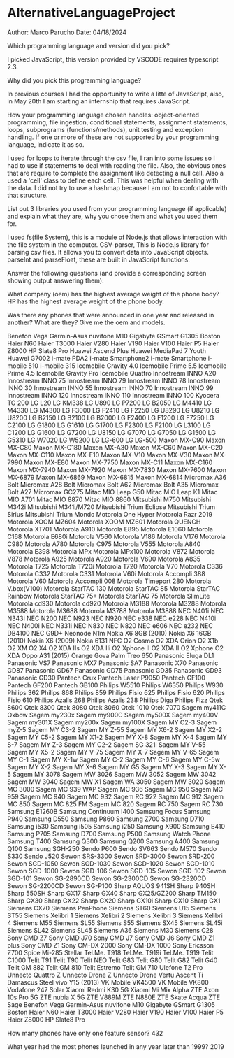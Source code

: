 # AlternativeLanguageProject
Author: Marco Parucho
Date: 04/18/2024

Which programming language and version did you pick?

I picked JavaScript, this version provided by VSCODE requires typescript 2.3.

Why did you pick this programming language?

In previous courses I had the opportunity to write a litte of JavaScript, also, in May 20th I am starting an internship that requires JavaScript.

How your programming language chosen handles: object-oriented programming, file ingestion, conditional statements, assignment statements, loops, subprograms (functions/methods), unit testing and exception handling. If one or more of these are not supported by your programming language, indicate it as so. 

I used for loops to iterate through the csv file, I ran into some issues so I had to use if statements to deal with reading the file. Also, the obvious ones that are require to complete the assignment like detecting a null cell. Also a used a 'cell' class to define each cell. This was helpful when dealing with the data. I did not try to use a hashmap because I am not to confortable with that structure. 

List out 3 libraries you used from your programming language (if applicable) and explain what they are, why you chose them and what you used them for.

I used fs(file System), this is a module of Node.js that allows interaction with the file system in the computer. CSV-parser, This is Node.js library for parsing csv files. It allows you to convert data into JavaScript objects. parseInt and parseFloat, these are built in JavaScript functions. 

Answer the following questions (and provide a corresponding screen showing output answering them):

What company (oem) has the highest average weight of the phone body?
HP has the highest average weight of the phone body.

Was there any phones that were announced in one year and released in another? What are they? Give me the oem and models.

Benefon Vega
Garmin-Asus nuvifone M10
Gigabyte GSmart G1305 Boston
Haier N60
Haier T3000
Haier V280
Haier V190
Haier V100
Haier P5
Haier Z8000
HP Slate8 Pro
Huawei Ascend Plus
Huawei MediaPad 7 Youth
Huawei G7002
i-mate PDA2
i-mate Smartphone2
i-mate Smartphone
i-mobile 510
i-mobile 315
Icemobile Gravity 4.0
Icemobile Prime 5.5
Icemobile Prime 4.5
Icemobile Gravity Pro
Icemobile Quattro
Innostream INNO A20
Innostream INNO 75
Innostream INNO 79
Innostream INNO 78
Innostream INNO 30
Innostream INNO 55
Innostream INNO 70
Innostream INNO 99
Innostream INNO 120
Innostream INNO 110
Innostream INNO 100
Kyocera TG 200
LG L20
LG KM338
LG U890
LG P7200
LG B2050
LG M4410
LG M4330
LG M4300
LG F3000
LG F2410
LG F2250
LG U8290
LG U8210
LG U8200
LG B2150
LG B2100
LG B2000
LG F2400
LG F1200
LG F7250
LG C2100
LG G1800
LG G1610
LG G1700
LG F2300
LG F2100
LG L3100
LG C1200
LG G1600
LG G7200
LG U8150
LG G7070
LG G7050
LG G1500
LG G5310
LG W7020
LG W5200
LG LG-600
LG LG-500
Maxon MX-C90
Maxon MX-C80
Maxon MX-C180
Maxon MX-A30
Maxon MX-C60
Maxon MX-C20
Maxon MX-C110
Maxon MX-E10
Maxon MX-V10
Maxon MX-V30
Maxon MX-7990
Maxon MX-E80
Maxon MX-7750
Maxon MX-C11
Maxon MX-C160
Maxon MX-7940
Maxon MX-7920
Maxon MX-7830
Maxon MX-7600
Maxon MX-6879
Maxon MX-6869
Maxon MX-6815
Maxon MX-6814
Micromax A36 Bolt
Micromax A28 Bolt
Micromax Bolt A62
Micromax Bolt A35
Micromax Bolt A27
Micromax GC275
Mitac MIO Leap G50
Mitac MIO Leap K1
Mitac MIO A701
Mitac MIO 8870
Mitac MIO 8860
Mitsubishi M750
Mitsubishi M342i
Mitsubishi M341i/M720
Mitsubishi Trium Eclipse
Mitsubishi Trium Sirius
Mitsubishi Trium Mondo
Motorola One Hyper
Motorola Razr 2019
Motorola XOOM MZ604
Motorola XOOM MZ601
Motorola QUENCH
Motorola XT701
Motorola A910
Motorola E895
Motorola E1060
Motorola C168
Motorola E680i
Motorola V560
Motorola V186
Motorola V176
Motorola C980
Motorola A780
Motorola C975
Motorola V555
Motorola A840
Motorola E398
Motorola MPx
Motorola MPx100
Motorola V872
Motorola V878
Motorola A925
Motorola A920
Motorola V690
Motorola A835
Motorola T725
Motorola T720i
Motorola T720
Motorola V70
Motorola C336
Motorola C332
Motorola C331
Motorola V60i
Motorola Accompli 388
Motorola V60
Motorola Accompli 008
Motorola Timeport 280
Motorola V.box(V100)
Motorola StarTAC 130
Motorola StarTAC 85
Motorola StarTAC Rainbow
Motorola StarTAC 75+
Motorola StarTAC 75
Motorola SlimLite
Motorola cd930
Motorola cd920
Motorola M3188
Motorola M3288
Motorola M3588
Motorola M3688
Motorola M3788
Motorola M3888
NEC N401i
NEC N343i
NEC N200
NEC N923
NEC N920
NEC e338
NEC e228
NEC N410i
NEC N400i
NEC N331i
NEC N830
NEC N820
NEC e606
NEC e232
NEC DB4100
NEC G9D+
Neonode N1m
Nokia X6 8GB (2010)
Nokia X6 16GB (2010)
Nokia X6 (2009)
Nokia 6131 NFC
O2 Cosmo
O2 XDA Orion
O2 X1b
O2 XM
O2 X4
O2 XDA IIs
O2 XDA IIi
O2 Xphone II
O2 XDA II
O2 Xphone
O2 XDA
Oppo A31 (2015)
Orange Gova
Palm Treo 650
Panasonic Eluga DL1
Panasonic VS7
Panasonic MX7
Panasonic SA7
Panasonic X70
Panasonic GD87
Panasonic GD67
Panasonic GD75
Panasonic GD35
Panasonic GD93
Panasonic GD30
Pantech Crux
Pantech Laser P9050
Pantech GF100
Pantech GF200
Pantech GB100
Philips W5510
Philips W6350
Philips W930
Philips 362
Philips 868
Philips 859
Philips Fisio 625
Philips Fisio 620
Philips Fisio 610
Philips Azalis 268
Philips Azalis 238
Philips Diga
Philips Fizz
Qtek 8600
Qtek 8300
Qtek 8080
Qtek 8060
Qtek 1010
Qtek 7070
Sagem my411C Oxbow
Sagem my230x
Sagem my900C
Sagem my500X
Sagem my400V
Sagem my301X
Sagem my200x
Sagem my100X
Sagem MY C2-3
Sagem myZ-5
Sagem MY C3-2
Sagem MY Z-55
Sagem MY X6-2
Sagem MY X2-2
Sagem MY C5-2
Sagem MY X1-2
Sagem MY X-8
Sagem MY X-4
Sagem MY S-7
Sagem MY Z-3
Sagem MY C2-2
Sagem SG 321i
Sagem MY V-55
Sagem MY X5-2
Sagem MY V-75
Sagem MY X-7
Sagem MY V-65
Sagem MY C-1
Sagem MY X-1w
Sagem MY C-2
Sagem MY C-6
Sagem MY C-5w
Sagem MY X-2
Sagem MY X-6
Sagem MY G5
Sagem MY X-3
Sagem MY X-5
Sagem MY 3078
Sagem MW 3026
Sagem MW 3052
Sagem MW 3042
Sagem MW 3040
Sagem MW X1
Sagem WA 3050
Sagem MW 3020
Sagem MC 3000
Sagem MC 939 WAP
Sagem MC 936
Sagem MC 950
Sagem MC 959
Sagem MC 940
Sagem MC 932
Sagem RC 922
Sagem MC 912
Sagem MC 850
Sagem MC 825 FM
Sagem MC 820
Sagem RC 750
Sagem RC 730
Samsung E1260B
Samsung Continuum I400
Samsung Focus
Samsung P940
Samsung D550
Samsung P860
Samsung Z700
Samsung D710
Samsung i530
Samsung i505
Samsung i250
Samsung X900
Samsung E410
Samsung P705
Samsung D700
Samsung P500
Samsung Watch Phone
Samsung T400
Samsung Q300
Samsung Q200
Samsung A400
Samsung Q100
Samsung SGH-250
Sendo P600
Sendo SV663
Sendo M570
Sendo S330
Sendo J520
Sewon SRS-3300
Sewon SRD-3000
Sewon SRD-200
Sewon SGD-1050
Sewon SGD-1030
Sewon SGD-1020
Sewon SGD-1010
Sewon SGD-1000
Sewon SGD-106
Sewon SGD-105
Sewon SGD-102
Sewon SGD-101
Sewon SG-2890CD
Sewon SG-2300CD
Sewon SG-2320CD
Sewon SG-2200CD
Sewon SG-P100
Sharp AQUOS  941SH
Sharp 940SH
Sharp 550SH
Sharp GX17
Sharp GX40
Sharp GX25/GZ200
Sharp TM150
Sharp GX30
Sharp GX22
Sharp GX20
Sharp GX10i
Sharp GX10
Sharp GX1
Siemens CX70
Siemens PenPhone
Siemens ST60
Siemens U15
Siemens ST55
Siemens Xelibri 1
Siemens Xelibri 2
Siemens Xelibri 3
Siemens Xelibri 4
Siemens M55
Siemens SL55
Siemens S55
Siemens SX45
Siemens SL45i
Siemens SL42
Siemens SL45
Siemens A36
Siemens M30
Siemens C28
Sony CMD Z7
Sony CMD J70
Sony CMD J7
Sony CMD J6
Sony CMD Z1 plus
Sony CMD Z1
Sony CM-DX 2000
Sony CM-DX 1000
Sony Ericsson Z700
Spice Mi-285 Stellar
Tel.Me. T918
Tel.Me. T919i
Tel.Me. T919
Telit C1000
Telit T91
Telit T90
Telit NEO
Telit G83
Telit G80
Telit G82
Telit G40
Telit GM 882
Telit GM 810
Telit Estremo
Telit GM 710
Ulefone T2 Pro
Unnecto Quattro Z
Unnecto Drone Z
Unnecto Drone
Vertu Ascent Ti Damascus Steel
vivo Y15 (2013)
VK Mobile VK4500
VK Mobile VK800
Vodafone 247 Solar
Xiaomi Redmi K30 5G
Xiaomi Mi Mix Alpha
ZTE Axon 10s Pro 5G
ZTE nubia X 5G
ZTE V889M
ZTE N880E
ZTE Skate Acqua
ZTE Sage
Benefon Vega
Garmin-Asus nuvifone M10
Gigabyte GSmart G1305 Boston
Haier N60
Haier T3000
Haier V280
Haier V190
Haier V100
Haier P5
Haier Z8000
HP Slate8 Pro



How many phones have only one feature sensor?
432

What year had the most phones launched in any year later than 1999? 
 2019